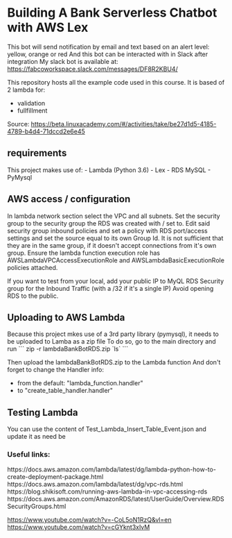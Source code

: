 # Building A Bank Serverless Chatbot with AWS Lex

This bot will send notification by email and text based on an alert level: yellow, orange or red
And this bot can be interacted with in Slack after integration
My slack bot is available at:
https://fabcoworkspace.slack.com/messages/DF8R2KBU4/

This repository hosts all the example code used in this course.
It is based of 2 lambda for:
 - validation
 - fullfillment

Source: https://beta.linuxacademy.com/#/activities/take/be27d1d5-4185-4789-b4d4-71dccd2e6e45

<h2>requirements</h2>
This project makes use of:
 - Lambda (Python 3.6)
 - Lex
 - RDS MySQL
 - PyMysql


<h2> AWS access / configuration </h2>
In lambda network section select the VPC and all subnets. Set the security group to the security group the RDS was created with / set to.
Edit said security group inbound policies and set a policy with RDS port/access settings and set the source equal to its own Group Id. It is not sufficient that they are in the same group, if it doesn't accept connections from it's own group.
Ensure the lambda function execution role has AWSLambdaVPCAccessExecutionRole and AWSLambdaBasicExecutionRole policies attached.

If you want to test from your local, add your public IP to MyQL RDS Security group for the Inbound Traffic (with a /32 if it's a single IP)
Avoid opening RDS to the public.


<h2> Uploading to AWS Lambda </h2>
Because this project mkes use of a 3rd party library (pymysql), it needs to be uploaded to Lamba as a zip file
To do so, go to the main directory and run
```
zip -r lambdaBankBotRDS.zip `ls`
```

Then upload the lambdaBankBotRDS.zip to the Lambda function
And don't forget to change the Handler info:
 - from the default: "lambda_function.handler"
 - to "create_table_handler.handler"


<h2> Testing Lambda </h2>
You can use the content of Test_Lambda_Insert_Table_Event.json and update it as need be

<h3>Useful links:</h3>
https://docs.aws.amazon.com/lambda/latest/dg/lambda-python-how-to-create-deployment-package.html
https://docs.aws.amazon.com/lambda/latest/dg/vpc-rds.html
https://blog.shikisoft.com/running-aws-lambda-in-vpc-accessing-rds
https://docs.aws.amazon.com/AmazonRDS/latest/UserGuide/Overview.RDSSecurityGroups.html


https://www.youtube.com/watch?v=-CoL5oN1RzQ&vl=en
https://www.youtube.com/watch?v=cGYknt3xIvM